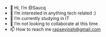 - 👋 Hi, I’m @Saucq
- 👀 I’m interested in anything tech related :)
- 🌱 I’m currently studying in IT
- 💞️ I’m not looking to collaborate at this time 
- 📫 How to reach me rapseyjosh@gmail.com

<!---
Saucq/Saucq is a ✨ special ✨ repository because its `README.md` (this file) appears on your GitHub profile.
You can click the Preview link to take a look at your changes.
--->

